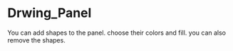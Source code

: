 # Drwing_Panel
You can add shapes to the panel. choose their colors and fill. you can also remove the shapes. 
